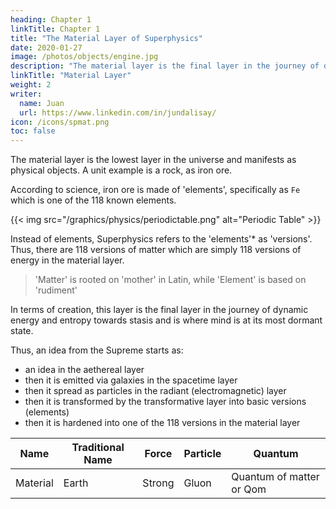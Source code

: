 ```yaml
---
heading: Chapter 1
linkTitle: Chapter 1
title: "The Material Layer of Superphysics"
date: 2020-01-27
image: /photos/objects/engine.jpg
description: "The material layer is the final layer in the journey of dynamic energy and entropy towards stasis"
linkTitle: "Material Layer"
weight: 2
writer:
  name: Juan
  url: https://www.linkedin.com/in/jundalisay/
icon: /icons/spmat.png
toc: false
---
```



The material layer is the lowest layer in the universe and manifests as physical objects. A unit example is a  rock, as iron ore.

According to science, iron ore is made of 'elements', specifically as `Fe` which is one of the 118 known elements. 

{{< img src="/graphics/physics/periodictable.png" alt="Periodic Table" >}}

Instead of elements, Superphysics refers to the 'elements'* as 'versions'. Thus, there are 118 versions of matter which are simply 118 versions of energy in the material layer. 

>  'Matter' is rooted on 'mother' in Latin, while 'Element' is based on 'rudiment'  

In terms of creation, this layer is the final layer in the journey of dynamic energy and entropy towards stasis and is where mind is at its most dormant state.

Thus, an idea from the Supreme starts as:
- an idea in the aethereal layer 
- then it is emitted via galaxies in the spacetime layer
- then it spread as particles in the radiant (electromagnetic) layer
- then it is transformed by the transformative layer into basic versions (elements)
- then it is hardened into one of the 118 versions in the material layer 


Name | Traditional Name | Force | Particle | Quantum
--- | --- | --- | --- | ---
Material | Earth | Strong | Gluon | Quantum of matter or Qom


<!-- The conversion from dormant mind into active mind then takes place in stars. In this way, both matter (dormant mind) and life (active mind) come from the explosion of stars as the expression or crossing-over of the metaphysical ideas of the Supreme Entity onto physical reality.  -->


